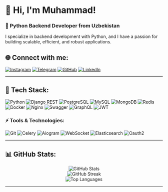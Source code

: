 # 👋 Hi, I'm Muhammad!
### 🐍 Python Backend Developer from Uzbekistan

I specialize in backend development with Python, and I have a passion for building scalable, efficient, and robust applications.

## 🌐 Connect with me:
[![Instagram](https://img.shields.io/badge/Instagram-%23E4405F.svg?style=for-the-badge&logo=Instagram&logoColor=white)](https://instagram.com/kam1lovic)
[![Telegram](https://img.shields.io/badge/Telegram-2CA5E0?style=for-the-badge&logo=telegram&logoColor=white)](https://t.me/ccpy2024)
[![GitHub](https://img.shields.io/badge/GitHub-%23121011.svg?style=for-the-badge&logo=github&logoColor=white)](https://github.com/kam1lovic)
[![LinkedIn](https://img.shields.io/badge/LinkedIn-%23121011.svg?style=for-the-badge&logo=linkedin&logoColor=blue)](linkedin.com/in/muhammad-anvarov-315770304/)


---

## 🚀 Tech Stack:
![Python](https://img.shields.io/badge/Python-%2314354C.svg?style=for-the-badge&logo=python&logoColor=white)
![Django REST](https://img.shields.io/badge/DJANGO%20REST-%23092E20.svg?style=for-the-badge&logo=django&logoColor=white)
![PostgreSQL](https://img.shields.io/badge/PostgreSQL-%23316192.svg?style=for-the-badge&logo=postgresql&logoColor=white)
![MySQL](https://img.shields.io/badge/MySQL-%2300f.svg?style=for-the-badge&logo=mysql&logoColor=white)
![MongoDB](https://img.shields.io/badge/MongoDB-%234ea94b.svg?style=for-the-badge&logo=mongodb&logoColor=white)
![Redis](https://img.shields.io/badge/Redis-%23DD0031.svg?style=for-the-badge&logo=redis&logoColor=white)
![Docker](https://img.shields.io/badge/Docker-%230db7ed.svg?style=for-the-badge&logo=docker&logoColor=white)
![Nginx](https://img.shields.io/badge/nginx-%23009639.svg?style=for-the-badge&logo=nginx&logoColor=white)
![Swagger](https://img.shields.io/badge/Swagger-%23Clojure?style=for-the-badge&logo=swagger&logoColor=white)
![GraphQL](https://img.shields.io/badge/GraphQL-%23E10098.svg?style=for-the-badge&logo=graphql&logoColor=white)
![JWT](https://img.shields.io/badge/JWT-black?style=for-the-badge&logo=JSON%20web%20tokens)

### ⚡ Tools & Technologies:
![Git](https://img.shields.io/badge/Git-%23F05033.svg?style=for-the-badge&logo=git&logoColor=white)
![Celery](https://img.shields.io/badge/Celery-%2300BD00.svg?style=for-the-badge&logo=celery&logoColor=white)
![Aiogram](https://img.shields.io/badge/Aiogram-%230072C6.svg?style=for-the-badge&logo=telegram&logoColor=white)
![WebSocket](https://img.shields.io/badge/WebSocket-010101?style=for-the-badge&logo=websocket&logoColor=white)
![Elasticsearch](https://img.shields.io/badge/Elasticsearch-%23005571.svg?style=for-the-badge&logo=elasticsearch&logoColor=white)
![Oauth2](https://img.shields.io/badge/Oauth2-%230072C6.svg?style=for-the-badge&logo=Oauth&logoColor=white)

---

## 📊 GitHub Stats:
<div align="center">
  <img src="https://github-readme-stats.vercel.app/api?username=kam1lovic&theme=dark&hide_border=false&show_icons=true" alt="GitHub Stats">
  <br/>
  <img src="https://github-readme-streak-stats.herokuapp.com/?user=kam1lovic&theme=dark&hide_border=false" alt="GitHub Streak">
  <br/>
  <img src="https://github-readme-stats.vercel.app/api/top-langs/?username=kam1lovic&theme=dark&hide_border=false&layout=compact" alt="Top Languages">
</div>

---

<!-- Proudly created with GPRM ( https://gprm.itsvg.in ) -->
